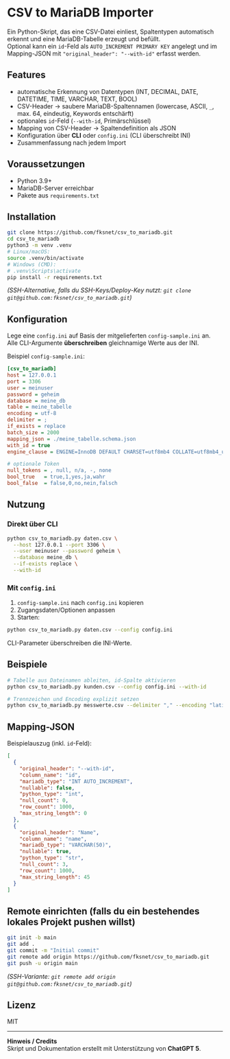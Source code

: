 # CSV to MariaDB Importer

Ein Python-Skript, das eine CSV-Datei einliest, Spaltentypen automatisch erkennt und eine MariaDB-Tabelle erzeugt und befüllt.  
Optional kann ein `id`-Feld als `AUTO_INCREMENT PRIMARY KEY` angelegt und im Mapping-JSON mit `"original_header": "--with-id"` erfasst werden.

## Features

- automatische Erkennung von Datentypen (INT, DECIMAL, DATE, DATETIME, TIME, VARCHAR, TEXT, BOOL)
- CSV-Header → saubere MariaDB-Spaltennamen (lowercase, ASCII, `_`, max. 64, eindeutig, Keywords entschärft)
- optionales `id`-Feld (`--with-id`, Primärschlüssel)
- Mapping von CSV-Header → Spaltendefinition als JSON
- Konfiguration über **CLI** oder `config.ini` (CLI überschreibt INI)
- Zusammenfassung nach jedem Import

## Voraussetzungen

- Python 3.9+
- MariaDB-Server erreichbar
- Pakete aus `requirements.txt`

## Installation

~~~bash
git clone https://github.com/fksnet/csv_to_mariadb.git
cd csv_to_mariadb
python3 -m venv .venv
# Linux/macOS:
source .venv/bin/activate
# Windows (CMD):
# .venv\Scripts\activate
pip install -r requirements.txt
~~~

*(SSH-Alternative, falls du SSH-Keys/Deploy-Key nutzt: `git clone git@github.com:fksnet/csv_to_mariadb.git`)*

## Konfiguration

Lege eine `config.ini` auf Basis der mitgelieferten `config-sample.ini` an.  
Alle CLI-Argumente **überschreiben** gleichnamige Werte aus der INI.

Beispiel `config-sample.ini`:

~~~ini
[csv_to_mariadb]
host = 127.0.0.1
port = 3306
user = meinuser
password = geheim
database = meine_db
table = meine_tabelle
encoding = utf-8
delimiter = ;
if_exists = replace
batch_size = 2000
mapping_json = ./meine_tabelle.schema.json
with_id = true
engine_clause = ENGINE=InnoDB DEFAULT CHARSET=utf8mb4 COLLATE=utf8mb4_unicode_ci

# optionale Token
null_tokens = , null, n/a, -, none
bool_true   = true,1,yes,ja,wahr
bool_false  = false,0,no,nein,falsch
~~~

## Nutzung

### Direkt über CLI

~~~bash
python csv_to_mariadb.py daten.csv \
  --host 127.0.0.1 --port 3306 \
  --user meinuser --password geheim \
  --database meine_db \
  --if-exists replace \
  --with-id
~~~

### Mit `config.ini`

1) `config-sample.ini` nach `config.ini` kopieren  
2) Zugangsdaten/Optionen anpassen  
3) Starten:

~~~bash
python csv_to_mariadb.py daten.csv --config config.ini
~~~

CLI-Parameter überschreiben die INI-Werte.

## Beispiele

~~~bash
# Tabelle aus Dateinamen ableiten, id-Spalte aktivieren
python csv_to_mariadb.py kunden.csv --config config.ini --with-id

# Trennzeichen und Encoding explizit setzen
python csv_to_mariadb.py messwerte.csv --delimiter "," --encoding "latin1"
~~~

## Mapping-JSON

Beispielauszug (inkl. `id`-Feld):

~~~json
[
  {
    "original_header": "--with-id",
    "column_name": "id",
    "mariadb_type": "INT AUTO_INCREMENT",
    "nullable": false,
    "python_type": "int",
    "null_count": 0,
    "row_count": 1000,
    "max_string_length": 0
  },
  {
    "original_header": "Name",
    "column_name": "name",
    "mariadb_type": "VARCHAR(50)",
    "nullable": true,
    "python_type": "str",
    "null_count": 3,
    "row_count": 1000,
    "max_string_length": 45
  }
]
~~~

## Remote einrichten (falls du ein bestehendes lokales Projekt pushen willst)

~~~bash
git init -b main
git add .
git commit -m "Initial commit"
git remote add origin https://github.com/fksnet/csv_to_mariadb.git
git push -u origin main
~~~

*(SSH-Variante: `git remote add origin git@github.com:fksnet/csv_to_mariadb.git`)*

## Lizenz

MIT

---

**Hinweis / Credits**  
Skript und Dokumentation erstellt mit Unterstützung von **ChatGPT 5**.
